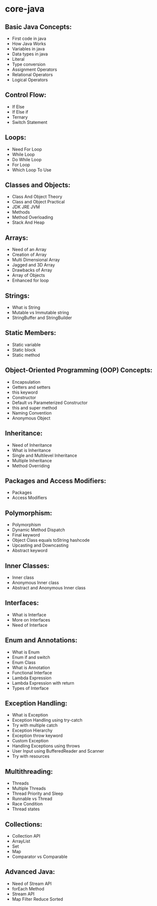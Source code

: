 # core-java

## Basic Java Concepts:
- 	First code in java
-	How Java Works
-	Variables in java
-	Data types in java
-	Literal
-	Type conversion
-	Assignment Operators
-	Relational Operators
-	Logical Operators
## Control Flow:
-	If Else
-	If Else if
-	Ternary
-	Switch Statement
## Loops:
-	Need For Loop
-	While Loop
-	Do While Loop
-	For Loop
-	Which Loop To Use
## Classes and Objects:
-	Class And Object Theory
-	Class and Object Practical
-	JDK JRE JVM
-	Methods
-	Method Overloading
-	Stack And Heap
## Arrays:
-	Need of an Array
-	Creation of Array
-	Multi Dimensional Array
-	Jagged and 3D Array
-	Drawbacks of Array
-	Array of Objects
-	Enhanced for loop
## Strings:
-	What is String
-	Mutable vs Immutable string
-	StringBuffer and StringBuilder
## Static Members:
-	Static variable
-	Static block
-	Static method
## Object-Oriented Programming (OOP) Concepts:
-	Encapsulation
-	Getters and setters
-	this keyword
-	Constructor
-	Default vs Parameterized Constructor
-	this and super method
-	Naming Convention
-	Anonymous Object
## Inheritance:
-	Need of Inheritance
-	What is Inheritance
-	Single and Multilevel Inheritance
-	Multiple Inheritance
-	Method Overriding
## Packages and Access Modifiers:
-	Packages
-	Access Modifiers
## Polymorphism:
-	Polymorphism
-	Dynamic Method Dispatch
-	Final keyword
-	Object Class equals toString hashcode
-	Upcasting and Downcasting
-	Abstract keyword
## Inner Classes:
-	Inner class
-	Anonymous Inner class
-	Abstract and Anonymous Inner class
## Interfaces:
-	What is Interface
-	More on Interfaces
-	Need of Interface
## Enum and Annotations:
-	What is Enum
-	Enum if and switch
-	Enum Class
-	What is Annotation
-	Functional Interface
-	Lambda Expression
-	Lambda Expression with return
-	Types of Interface
## Exception Handling:
-	What is Exception
-	Exception Handling using try-catch
-	Try with multiple catch
-	Exception Hierarchy
-	Exception throw keyword
-	Custom Exception
-	Handling Exceptions using throws
-	User Input using BufferedReader and Scanner
-	Try with resources
## Multithreading:
-	Threads
-	Multiple Threads
-	Thread Priority and Sleep
-	Runnable vs Thread
-	Race Condition
-	Thread states
## Collections:
-	Collection API
-	ArrayList
-	Set
-	Map
-	Comparator vs Comparable
## Advanced Java:
-	Need of Stream API
-	forEach Method
-	Stream API
-	Map Filter Reduce Sorted